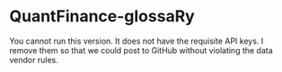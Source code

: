 # QuantFinance-glossaRy
You cannot run this version.  It does not have the requisite API keys.  I remove them so that we could post to GitHub without violating the data vendor rules.  
